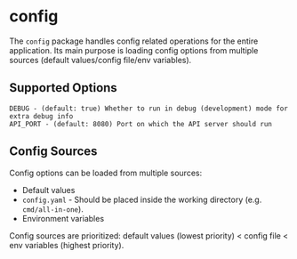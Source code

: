 # config

The `config` package handles config related operations for the entire application.
Its main purpose is loading config options from multiple sources (default values/config file/env variables).

## Supported Options

```
DEBUG - (default: true) Whether to run in debug (development) mode for extra debug info
API_PORT - (default: 8080) Port on which the API server should run
```

## Config Sources

Config options can be loaded from multiple sources:

- Default values
- `config.yaml` - Should be placed inside the working directory (e.g. `cmd/all-in-one`).
- Environment variables

Config sources are prioritized:
default values (lowest priority) < config file < env variables (highest priority).
